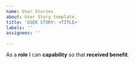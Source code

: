 ```yaml
---
name: User Stories
about: User Story template.
title: 'USER STORY: <TITLE>'
labels: ''
assignees: ''

---
```


As a **role** I can **capability** so that **received benefit**.
